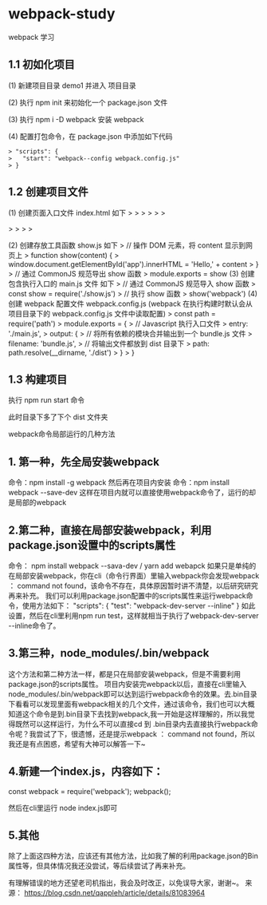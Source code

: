 # webpack-study
webpack 学习
## 1.1 初如化项目
  (1) 新建项目目录 demo1 并进入 项目目录

  (2) 执行 npm init 来初始化一个 package.json 文件

  (3) 执行 npm i -D webpack 安装 webpack

  (4) 配置打包命令，在 package.json 中添加如下代码 

    > "scripts": {
    >   "start": "webpack--config webpack.config.js" 
    > }

## 1.2 创建项目文件
  (1) 创建页面入口文件 index.html 如下
    > <html>
    > <head>
    >   <meta charset="UTF-8">
    > </head>
    > <body>
    >   <div id="app"></div>
    >   <!-- 导入 Webpack 输出的 Javascript 文件 -->
    >   <script src="./dist/bundle.js"></script>
    > </body>
    > </html>

  (2)  创建存放工具函数 show.js 如下
    > // 操作 DOM 元素，将 content 显示到网页上
    > function show(content) {
    >   window.document.getElementById('app').innerHTML = 'Hello,' + content
    > }
    > // 通过 CommonJS 规范导出 show 函数
    > module.exports = show
  (3) 创建包含执行入口的 main.js 文件 如下
    > // 通过 CommonJS 规范导入 show 函数
    > const show = require('./show.js')
    > // 执行 show 函数
    > show('webpack')
  (4) 创建 webpack 配置文件 webpack.config.js (webpack 在执行构建时默认会从项目目录下的 webpack.config.js 文件中读取配置)
    > const path = require('path')
    > module.exports = {
    > // Javascript 执行入口文件
    > entry: './main.js',
    > output: {
    >     // 将所有依赖的模块合并输出到一个 bundle.js 文件
    >     filename: 'bundle.js',
    >     // 将输出文件都放到 dist 目录下
    >     path: path.resolve(__dirname, './dist')
    >   }
    > }

## 1.3 构建项目
   执行 npm run start 命令

   此时目录下多了下个 dist 文件夹

   
webpack命令局部运行的几种方法
 
## 1. 第一种，先全局安装webpack
命令：npm install -g webpack
然后再在项目内安装
命令：npm install webpack --save-dev
这样在项目内就可以直接使用webpack命令了，运行的却是局部的webpack
 
## 2.第二种，直接在局部安装webpack，利用package.json设置中的scripts属性
命令： npm install webpack --sava-dev / yarn add webapck
如果只是单纯的在局部安装webpack，你在cli（命令行界面）里输入webpack你会发现webpack ： command not found，该命令不存在，具体原因暂时讲不清楚，以后研究研究再来补充。
我们可以利用package.json配置中的scripts属性来运行webpack命令，使用方法如下：
"scripts": {
"test": "webpack-dev-server --inline"
}
如此设置，然后在cli里利用npm run test，这样就相当于执行了webpack-dev-server --inline命令了。
 
## 3.第三种，node_modules/.bin/webpack
这个方法和第二种方法一样，都是只在局部安装webpack，但是不需要利用package.json的scripts属性。
项目内安装完webpack以后，直接在cli里输入node_modules/.bin/webpack即可以达到运行webpack命令的效果。去.bin目录下看看可以发现里面有webpack相关的几个文件，通过该命令，我们也可以大概知道这个命令是到.bin目录下去找到webpack,我一开始是这样理解的，所以我觉得既然可以这样运行，为什么不可以直接cd 到 .bin目录内去直接执行webpack命令呢？我尝试了下，很遗憾，还是提示webpack ： command not found，所以我还是有点困惑，希望有大神可以解答一下~
 
## 4.新建一个index.js，内容如下：
const webpack = require('webpack');
webpack();
 
然后在cli里运行 node index.js即可
 
## 5.其他
除了上面这四种方法，应该还有其他方法，比如我了解的利用package.json的Bin属性等，但具体情况我还没尝试，等后续尝试了再来补充。
 
有理解错误的地方还望老司机指出，我会及时改正，以免误导大家，谢谢~。
来源： https://blog.csdn.net/qappleh/article/details/81083964
